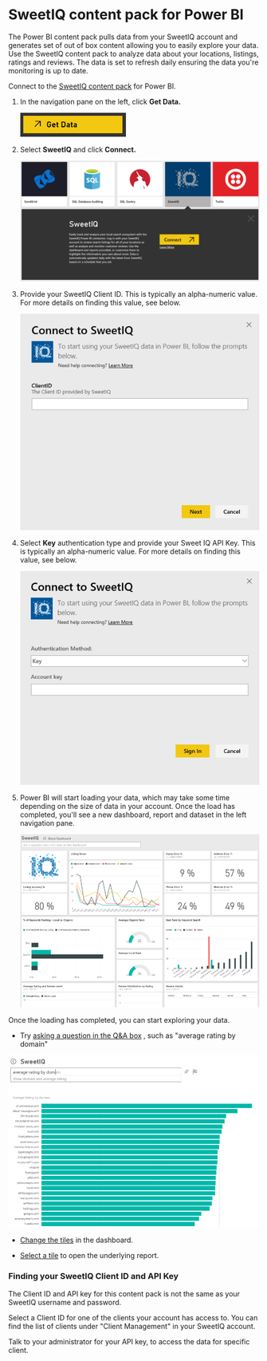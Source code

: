 ﻿<properties
   pageTitle="SweetIQ content pack for Power BI"
   description="SweetIQ content pack for Power BI"
   services="powerbi"
   documentationCenter=""
   authors="theresapalmer"
   manager="mblythe"
   editor=""
   tags=""/>

<tags
   ms.service="powerbi"
   ms.devlang="NA"
   ms.topic="article"
   ms.tgt_pltfrm="NA"
   ms.workload="powerbi"
   ms.date="02/08/2016"
   ms.author="tpalmer"/>
   
# SweetIQ content pack for Power&nbsp;BI

The Power BI content pack pulls data from your SweetIQ account and generates set of out of box content allowing you to easily explore your data. Use the SweetIQ content pack to analyze data about your locations, listings, ratings and reviews. The data is set to refresh daily ensuring the data you're monitoring is up to date.

Connect to the [SweetIQ content pack](https://app.powerbi.com/groups/me/getdata/services/sweetiq) for Power BI.


1. In the navigation pane on the left, click **Get Data.**

	![](media/powerbi-content-pack-sweetiq/GetData.png)

2. Select **SweetIQ** and click **Connect.**

	![](media/powerbi-content-pack-sweetiq/Entry.png)

3. Provide your SweetIQ Client ID. This is typically an alpha-numeric value. For more details on finding this value, see below.

	![](media/powerbi-content-pack-sweetiq/Parameter.png)

4. Select **Key** authentication type and provide your Sweet IQ API Key. This is typically an alpha-numeric value. For more details on finding this value, see below.

	![](media/powerbi-content-pack-sweetiq/Credentials.png)

5. Power BI will start loading your data, which may take some time depending on the size of data in your account. Once the load has completed, you'll see a new dashboard, report and dataset in the left navigation pane.

	![](media/powerbi-content-pack-sweetiq/dashboard.png)

Once the loading has completed, you can start exploring your data.

- Try [asking a question in the Q&A box](powerbi-service-q-and-a.md) , such as "average rating by domain"

![](media/powerbi-content-pack-sweetiq/QA3.png)


- [Change the tiles](powerbi-service-edit-a-tile-in-a-dashboard.md) in the dashboard.

- [Select a tile](powerbi-service-dashboard-tiles.md) to open the underlying report.

### Finding your SweetIQ Client ID and API Key

The Client ID and API key for this content pack is not the same as your SweetIQ username and password.

Select a Client ID for one of the clients your account has access to. You can find the list of clients under "Client Management" in your SweetIQ account.

Talk to your administrator for your API key, to access the data for specific client.
